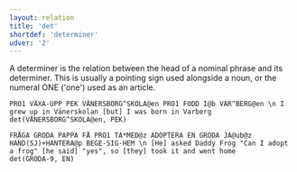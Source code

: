 ```yaml
---
layout: relation
title: 'det'
shortdef: 'determiner'
udver: '2'
---
```


A determiner is the relation between the head of a nominal phrase and its determiner. 
This is usually a pointing sign used alongside a noun, or the numeral ONE ('one') used as an article.

~~~ sdparse
PRO1 VÄXA-UPP PEK VÄNERSBORG^SKOLA@en PRO1 FÖDD I@b VAR^BERG@en \n I grew up in Vänerskolan [but] I was born in Varberg
det(VÄNERSBORG^SKOLA@en, PEK)
~~~

~~~ sdparse
FRÅGA GRODA PAPPA FÅ PRO1 TA*MED@z ADOPTERA EN GRODA JA@ub@z HAND(SJ)+HANTERA@p BEGE-SIG-HEM \n [He] asked Daddy Frog "Can I adopt a frog" [he said] "yes", so [they] took it and went home
det(GRODA-9, EN)
~~~
<!-- Interlanguage links updated Út zář 29 20:43:16 CEST 2020 -->
